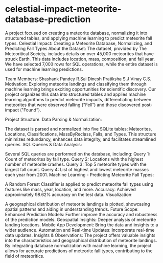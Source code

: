 # celestial-impact-meteorite-database-prediction
A project focused on creating a meteorite database, normalizing it into structured tables, and applying machine learning to predict meteorite fall types.
Celestial Impact: Creating a Meteorite Database, Normalizing, and Predicting Fall Types
About the Dataset:
The dataset, provided by The Meteoritical Society, includes details on over 45,000 meteorites that have struck Earth. This data includes location, mass, composition, and fall year. We have selected 7,000 rows for SQL operations, while the entire dataset is used for machine learning predictions.

Team Members:
Shashank Pandey
R.Sai Dinesh
Pratiksha S.J
Vinay C.S.
Motivation:
Exploring meteorite landings and classifying them through machine learning brings exciting opportunities for scientific discovery. Our project organizes this data into structured tables and applies machine learning algorithms to predict meteorite impacts, differentiating between meteorites that were observed falling ("Fell") and those discovered post-impact ("Found").

Project Structure:
Data Parsing & Normalization:

The dataset is parsed and normalized into five SQLite tables: Meteorites, Locations, Classifications, MassByReclass, Falls, and Types. This structure minimizes redundancy, enhances data integrity, and facilitates streamlined queries.
SQL Queries & Data Analysis:

Several SQL queries are performed on the database, including:
Query 1: Count of meteorites by fall type.
Query 2: Locations with the highest number of meteorite crashes.
Query 3: Top 5 meteorite types with the largest fall count.
Query 4: List of highest and lowest meteorite masses each year from 2001.
Machine Learning - Predicting Meteorite Fall Types:

A Random Forest Classifier is applied to predict meteorite fall types using features like mass, year, location, and more.
Accuracy: Achieved approximately 98.62% accuracy on the test data.
Visualization:

A geographical distribution of meteorite landings is plotted, showcasing spatial patterns and aiding in understanding trends.
Future Scope:
Enhanced Prediction Models: Further improve the accuracy and robustness of the prediction models.
Geospatial Insights: Deeper analysis of meteorite landing locations.
Mobile App Development: Bring the data and insights to a wider audience.
Automation and Real-time Updates: Incorporate real-time data updates.
Insights & Observations:
The project offers valuable insights into the characteristics and geographical distribution of meteorite landings. By integrating database normalization with machine learning, the project allows for accurate predictions of meteorite fall types, contributing to the field of meteoritics.
